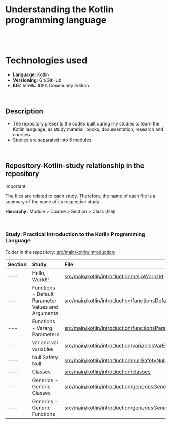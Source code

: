 # Understanding the Kotlin programming language

<br>
<br>

# Technologies used

* **Language:** Kotlin
* **Versioning:** Git/GitHub
* **IDE:** IntelliJ IDEA Community Edition

<br>

## Description

* The repository presents the codes built during my studies to learn the Kotlin language, as study material: books, documentation, research and courses.
* Studies are separated into 6 modules
  <img src="">

<br>

## Repository-Kotlin-study relationship in the repository

> [!IMPORTANT]
> The files are related to each study. Therefore, the name of each file is a summary of the name of its respective study.

**Hierarchy:** Module > Course > Section > Class (file)

<br>

### Study: Practical Introduction to the Kotlin Programming Language
Folder in the repository: [src/main/kotlin/introduction](https://github.com/daniellimadev/Kotlin_study/tree/main/src/main/kotlin/introduction)

| Section | Study                                               | File                                                                                                                                                                                                    |
|:------|:---------------------------------------------------|:-----------------------------------------------------------------------------------------------------------------------------------------------------------------------------------------------------------| 
| ---   | Hello, World!!                                     | [src/main/kotlin/introduction/helloWorld.kt](https://github.com/daniellimadev/Kotlin_study/blob/main/src/main/kotlin/introduction/helloWorld.kt)                                                           |
| ---   | Functions - Default Parameter Values and Arguments | [src/main/kotlin/introduction/functionsDefaultValuesAndNamedArguments.kt](https://github.com/daniellimadev/Kotlin_study/blob/main/src/main/kotlin/introduction/functionsDefaultValuesAndNamedArguments.kt) |
| ---   | Functions - Vararg Parameters                      | [src/main/kotlin/introduction/functionsParametersVararg.kt](https://github.com/daniellimadev/Kotlin_study/blob/main/src/main/kotlin/introduction/functionsParametersVararg.kt)                             |
| ---   | var and val variables                              | [src/main/kotlin/introduction/variablesVarEval.kt](https://github.com/daniellimadev/Kotlin_study/blob/main/src/main/kotlin/introduction/variablesVarEval.kt)                                               |
| ---   | Null Safety Null                                   | [src/main/kotlin/introduction/nullSafetyNullity.kt](https://github.com/daniellimadev/Kotlin_study/blob/main/src/main/kotlin/introduction/nullSafetyNullity.kt)                                             |
| ---   | Classes                                            | [src/main/kotlin/introduction/classes]()                                                                                                                                                                   |
| ---   | Generics - Generic Classes                         | [src/main/kotlin/introduction/genericsGenericClasses.kt](https://github.com/daniellimadev/Kotlin_study/blob/main/src/main/kotlin/introduction/genericsGenericClasses.kt)                                                                                                                                                                                                       |
| ---   | Generics - Generic Functions                       | [src/main/kotlin/introduction/genericsGenericFunctions.kt](https://github.com/daniellimadev/Kotlin_study/blob/main/src/main/kotlin/introduction/genericsGenericFunctions.kt)                                                                                                                                                                                                       |

<br>


